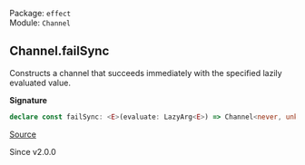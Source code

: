 Package: `effect`<br />
Module: `Channel`<br />

## Channel.failSync

Constructs a channel that succeeds immediately with the specified lazily
evaluated value.

**Signature**

```ts
declare const failSync: <E>(evaluate: LazyArg<E>) => Channel<never, unknown, E, unknown, never, unknown>
```

[Source](https://github.com/Effect-TS/effect/tree/main/packages/effect/src/Channel.ts#L814)

Since v2.0.0